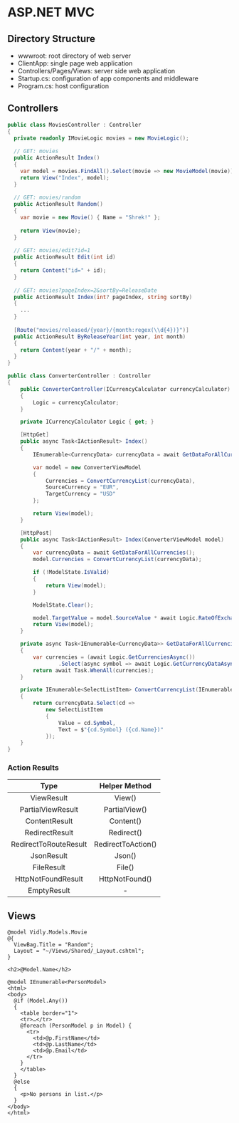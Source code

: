 # ASP.NET MVC

## Directory Structure
* wwwroot: root directory of web server
* ClientApp: single page web application
* Controllers/Pages/Views: server side web application
* Startup.cs: configuration of app components and middleware
* Program.cs: host configuration

## Controllers
```cs
public class MoviesController : Controller
{
  private readonly IMovieLogic movies = new MovieLogic();
  
  // GET: movies
  public ActionResult Index()
  {
    var model = movies.FindAll().Select(movie => new MovieModel(movie));
    return View("Index", model);
  }
  
  // GET: movies/random
  public ActionResult Random()
  {
    var movie = new Movie() { Name = "Shrek!" };
    
    return View(movie);
  }
  
  // GET: movies/edit?id=1
  public ActionResult Edit(int id)
  {
    return Content("id=" + id);
  }
  
  // GET: movies?pageIndex=2&sortBy=ReleaseDate
  public ActionResult Index(int? pageIndex, string sortBy)
  {
    ...
  }
  
  [Route("movies/released/{year}/{month:regex(\\d{4})}")]
  public ActionResult ByReleaseYear(int year, int month)
  {
    return Content(year + "/" + month);
  }
}
```
```cs
public class ConverterController : Controller
{
    public ConverterController(ICurrencyCalculator currencyCalculator)
    {
        Logic = currencyCalculator;
    }

    private ICurrencyCalculator Logic { get; }

    [HttpGet]
    public async Task<IActionResult> Index()
    {
        IEnumerable<CurrencyData> currencyData = await GetDataForAllCurrencies();

        var model = new ConverterViewModel
        {
            Currencies = ConvertCurrencyList(currencyData),
            SourceCurrency = "EUR",
            TargetCurrency = "USD"
        };

        return View(model);
    }

    [HttpPost]
    public async Task<IActionResult> Index(ConverterViewModel model)
    {
        var currencyData = await GetDataForAllCurrencies();
        model.Currencies = ConvertCurrencyList(currencyData);

        if (!ModelState.IsValid)
        {
            return View(model);
        }

        ModelState.Clear();

        model.TargetValue = model.SourceValue * await Logic.RateOfExchangeAsnyc(model.SourceCurrency, model.TargetCurrency);
        return View(model);
    }

    private async Task<IEnumerable<CurrencyData>> GetDataForAllCurrencies()
    {
        var currencies = (await Logic.GetCurrenciesAsync())
                .Select(async symbol => await Logic.GetCurrencyDataAsync(symbol));
        return await Task.WhenAll(currencies);
    }

    private IEnumerable<SelectListItem> ConvertCurrencyList(IEnumerable<CurrencyData> currencyData)
    {
        return currencyData.Select(cd =>
            new SelectListItem
            {
                Value = cd.Symbol,
                Text = $"{cd.Symbol} ({cd.Name})"
            });
    }
}
```

### Action Results
|Type|Helper Method|
|:---:|:---:|
|ViewResult|View()|
|PartialViewResult|PartialView()|
|ContentResult|Content()|
|RedirectResult|Redirect()|
|RedirectToRouteResult|RedirectToAction()|
|JsonResult|Json()|
|FileResult|File()|
|HttpNotFoundResult|HttpNotFound()|
|EmptyResult|-|

## Views
```cshtml
@model Vidly.Models.Movie
@{
  ViewBag.Title = "Random";
  Layout = "~/Views/Shared/_Layout.cshtml";
}

<h2>@Model.Name</h2>
```
```cshtml
@model IEnumerable<PersonModel>
<html>
<body>
  @if (Model.Any())
  {
    <table border="1">
    <tr>…</tr> 
    @foreach (PersonModel p in Model) {
      <tr>
        <td>@p.FirstName</td>
        <td>@p.LastName</td>
        <td>@p.Email</td>
      </tr>
    }
    </table>
  }
  @else
  {
    <p>No persons in list.</p>
  }
</body>
</html>
```
